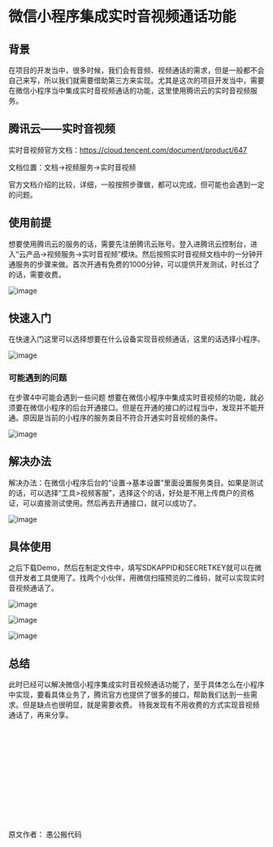 # 微信小程序集成实时音视频通话功能

## 背景

在项目的开发当中，很多时候，我们会有音频、视频通话的需求，但是一般都不会自己来写，所以我们就需要借助第三方来实现。尤其是这次的项目开发当中，需要在微信小程序当中集成实时音视频通话的功能，这里使用腾讯云的实时音视频服务。

## 腾讯云——实时音视频

实时音视频官方文档：https://cloud.tencent.com/document/product/647

文档位置：文档->视频服务->实时音视频

官方文档介绍的比较，详细，一般按照步骤做，都可以完成，但可能也会遇到一定的问题。

## 使用前提

想要使用腾讯云的服务的话，需要先注册腾讯云账号。登入进腾讯云控制台，进入“云产品->视频服务->实时音视频”模块。然后按照实时音视频文档中的一分钟开通服务的步骤来做。首次开通有免费的1000分钟，可以提供开发测试，时长过了的话，需要收费。

![image](https://user-images.githubusercontent.com/87458342/127466059-cb9f3a8e-93c2-4197-ad6c-bb8c25f2a12f.png)

## 快速入门

在快速入门这里可以选择想要在什么设备实现音视频通话，这里的话选择小程序。

![image](https://user-images.githubusercontent.com/87458342/127466119-de8543ba-587a-4ed2-b5e6-6789765db0aa.png)

### 可能遇到的问题

在步骤4中可能会遇到一些问题
想要在微信小程序中集成实时音视频的功能，就必须要在微信小程序的后台开通接口。但是在开通的接口的过程当中，发现并不能开通。原因是当前的小程序的服务类目不符合开通实时音视频的条件。

![image](https://user-images.githubusercontent.com/87458342/127466177-0564bea5-b4b0-4ea1-90ef-69b5bbd2054d.png)

## 解决办法

解决办法：在微信小程序后台的“设置->基本设置”里面设置服务类目。如果是测试的话，可以选择“工具>视频客服”，选择这个的话，好处是不用上传商户的资格证，可以直接测试使用。然后再去开通接口，就可以成功了。

![image](https://user-images.githubusercontent.com/87458342/127466220-ee000018-d083-427b-8b2f-5f987ffc27ad.png)

## 具体使用

之后下载Demo，然后在制定文件中，填写SDKAPPID和SECRETKEY就可以在微信开发者工具使用了。找两个小伙伴，用微信扫描预览的二维码，就可以实现实时音视频通话了。

![image](https://user-images.githubusercontent.com/87458342/127466285-640afaaa-e52a-4eed-b6d4-e5e6cba19691.png)

![image](https://user-images.githubusercontent.com/87458342/127466320-912fc95d-e8f0-4bb5-9a84-4862bdd0cca3.png)

![image](https://user-images.githubusercontent.com/87458342/127466349-536b6032-15ef-4cf8-8e0b-39e53b901dc8.png)

## 总结

此时已经可以解决微信小程序集成实时音视频通话功能了，至于具体怎么在小程序中实现，要看具体业务了，腾讯官方也提供了很多的接口，帮助我们达到一些需求。但是缺点也很明显，就是需要收费。 待我发现有不用收费的方式实现音视频通话了，再来分享。

<br/>
<br/>
<br/>
<br/>
<br/>
<br/>
<br/>
<br/>
<br/>
<br/>
<br/>

原文作者： 愚公搬代码
